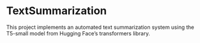 # TextSummarization
This project implements an automated text summarization system using the T5-small model from Hugging Face’s transformers library.
